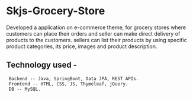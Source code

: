 # Skjs-Grocery-Store

Developed a application on e-commerce theme, for grocery stores where customers can place their orders and seller can make direct delivery of products to the customers. sellers can list their products by using specific product categories, its price, images and product description.

## Technology used -
```
 Backend -- Java, SpringBoot, Data JPA, REST APIs.
 Frontend -- HTML, CSS, JS, Thymeleaf, jQuery.
 DB -- MySQL.
```
